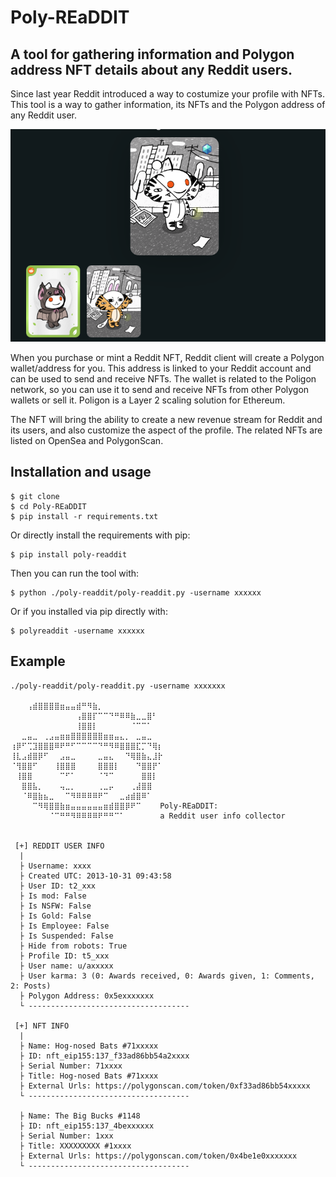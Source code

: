 # Poly-REaDDIT
## A tool for gathering information and Polygon address NFT details about any Reddit users.
Since last year Reddit introduced a way to costumize your profile with NFTs. This tool is a way to gather information, its NFTs and the Polygon address of any Reddit user.

<div align="center">
     <img alt="Avatar" src="img/img.png">
</div>

When you purchase or mint a Reddit NFT, Reddit client will create a Polygon wallet/address for you. This address is linked to your Reddit account and can be used to send and receive NFTs.
The wallet is related to the Poligon network, so you can use it to send and receive NFTs from other Polygon wallets or sell it. Poligon is a Layer 2 scaling solution for Ethereum.

The NFT will bring the ability to create a new revenue stream for Reddit and its users, and also customize the aspect of the profile. The related NFTs are listed on OpenSea and PolygonScan.



## Installation and usage
```
$ git clone
$ cd Poly-REaDDIT
$ pip install -r requirements.txt
```
Or directly install the requirements with pip:
```
$ pip install poly-readdit
```
Then you can run the tool with:
```
$ python ./poly-readdit/poly-readdit.py -username xxxxxx
```
Or if you installed via pip directly with:
```
$ polyreaddit -username xxxxxx
```
## Example
```
./poly-readdit/poly-readdit.py -username xxxxxxx

⠀⠀⠀⢠⣾⣿⣿⣿⣿⣶⣤⣤⣾⠛⠻⣷⡀⠀
⠀⠀⠀⠀⠀⠀⠀⠀⠀⠀⠀⠀⢠⣿⣿⡏⠉⠉⠙⠛⠿⠿⣷⣀⣀⣿⠃⠀
⠀⠀⠀⠀⠀⠀⠀⠀⠀⠀⠀⠀⢸⣿⣿⡇⠀⠀⠀⠀⠀⠀⠈⠉⠉⠁⠀⠀
⠀⠀⣀⣤⣀⠀⢀⣠⣤⣶⣶⣿⣿⣿⣿⣿⣿⣶⣶⣤⣄⡀⠀⣀⣤⣀⠀⠀
⢰⡿⠋⢉⣹⣿⣿⣿⠿⠟⠛⠋⠉⠉⠉⠉⠙⠛⠻⠿⣿⣿⣿⣏⡉⠙⢿⡆
⢸⣇⣠⣾⣿⡿⠋⠀⠀⣠⣤⣀⠀⠀⠀⠀⣀⣤⣄⠀⠀⠙⢿⣿⣷⣄⣸⡗
⠈⢻⣿⣿⠋⠀⠀⠀⢸⣿⣿⣿⠀⠀⠀⠀⣿⣿⣿⡇⠀⠀⠀⠙⣿⣿⡟⠁
⠀⢸⣿⣿⠀⠀⠀⠀⠀⠉⠋⠁⠀⠀⠀⠀⠈⠙⠉⠀⠀⠀⠀⠀⣿⣿⡇⠀
⠀⠀⣿⣿⣧⡀⠀⠀⠀⢤⣀⡀⠀⠀⠀⠀⢀⣀⡤⠀⠀⠀⢀⣼⣿⣿⠀⠀
⠀⠀⠈⠿⣿⣷⣦⣀⠀⠀⠉⠻⠿⠿⠿⠿⠟⠉⠀⠀⣀⣴⣾⣿⠿⠁⠀⠀
⠀⠀⠀⠀⠉⠻⢿⣿⣿⣷⣶⣤⣤⣤⣤⣤⣤⣶⣾⣿⣿⡿⠟⠉⠀   Poly-REaDDIT: ⠀⠀⠀
⠀⠀⠀⠀⠀⠀⠀⠈⠉⠛⠛⠻⠿⠿⠿⠿⠟⠛⠛⠉⠁⠀⠀⠀⠀   a Reddit user info collector⠀⠀⠀


 [+] REDDIT USER INFO
  |
  ├ Username: xxxx
  ├ Created UTC: 2013-10-31 09:43:58
  ├ User ID: t2_xxx
  ├ Is mod: False
  ├ Is NSFW: False
  ├ Is Gold: False
  ├ Is Employee: False
  ├ Is Suspended: False
  ├ Hide from robots: True
  ├ Profile ID: t5_xxx
  ├ User name: u/axxxxx
  ├ User karma: 3 (0: Awards received, 0: Awards given, 1: Comments, 2: Posts)
  ├ Polygon Address: 0x5exxxxxxx
  └ ------------------------------------

 [+] NFT INFO
  |
  ├ Name: Hog-nosed Bats #71xxxxx
  ├ ID: nft_eip155:137_f33ad86bb54a2xxxx
  ├ Serial Number: 71xxxx
  ├ Title: Hog-nosed Bats #71xxxx
  ├ External Urls: https://polygonscan.com/token/0xf33ad86bb54xxxxx
  └ ------------------------------------

  ├ Name: The Big Bucks #1148
  ├ ID: nft_eip155:137_4bexxxxxx
  ├ Serial Number: 1xxx
  ├ Title: XXXXXXXXX #1xxxx
  ├ External Urls: https://polygonscan.com/token/0x4be1e0xxxxxxx
  └ ------------------------------------
```